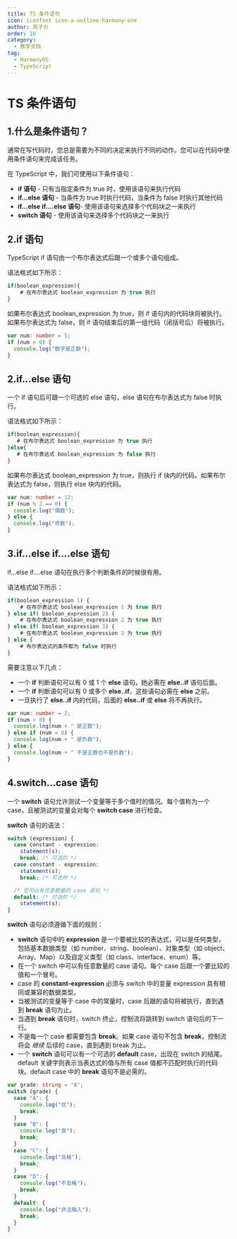```yaml
---
title: TS 条件语句
icon: iconfont icon-a-outline-harmony-one
author: 周子力
order: 10
category:
  - 教学文档
tag:
  - HarmonyOS
  - TypeScript
---
```


# TS 条件语句

## 1.什么是条件语句？

通常在写代码时，您总是需要为不同的决定来执行不同的动作。您可以在代码中使用条件语句来完成该任务。

在 TypeScript 中，我们可使用以下条件语句：

- **if 语句** - 只有当指定条件为 true 时，使用该语句来执行代码
- **if...else 语句** - 当条件为 true 时执行代码，当条件为 false 时执行其他代码
- **if...else if....else 语句**- 使用该语句来选择多个代码块之一来执行
- **switch 语句** - 使用该语句来选择多个代码块之一来执行

## 2.if 语句

TypeScript if 语句由一个布尔表达式后跟一个或多个语句组成。

语法格式如下所示：

```typescript
if(boolean_expression){
    # 在布尔表达式 boolean_expression 为 true 执行
}
```

如果布尔表达式 boolean_expression 为 true，则 if 语句内的代码块将被执行。如果布尔表达式为 false，则 if 语句结束后的第一组代码（闭括号后）将被执行。

```typescript
var num: number = 5;
if (num > 0) {
  console.log("数字是正数");
}
```

## 2.if...else 语句

一个 if 语句后可跟一个可选的 else 语句，else 语句在布尔表达式为 false 时执行。

语法格式如下所示：

```typescript
if(boolean_expression){
   # 在布尔表达式 boolean_expression 为 true 执行
}else{
   # 在布尔表达式 boolean_expression 为 false 执行
}
```

如果布尔表达式 boolean_expression 为 true，则执行 if 块内的代码。如果布尔表达式为 false，则执行 else 块内的代码。

```typescript
var num: number = 12;
if (num % 2 == 0) {
  console.log("偶数");
} else {
  console.log("奇数");
}
```

## 3.if...else if....else 语句

if...else if....else 语句在执行多个判断条件的时候很有用。

语法格式如下所示：

```typescript
if(boolean_expression 1) {
    # 在布尔表达式 boolean_expression 1 为 true 执行
} else if( boolean_expression 2) {
    # 在布尔表达式 boolean_expression 2 为 true 执行
} else if( boolean_expression 3) {
    # 在布尔表达式 boolean_expression 3 为 true 执行
} else {
    # 布尔表达式的条件都为 false 时执行
}
```

需要注意以下几点：

- 一个 **if** 判断语句可以有 0 或 1 个 **else** 语句，她必需在 **else..if** 语句后面。
- 一个 **if** 判断语句可以有 0 或多个 **else..if**，这些语句必需在 **else** 之前。
- 一旦执行了 **else..if** 内的代码，后面的 **else..if** 或 **else** 将不再执行。

```typescript
var num: number = 2;
if (num > 0) {
  console.log(num + " 是正数");
} else if (num < 0) {
  console.log(num + " 是负数");
} else {
  console.log(num + " 不是正数也不是负数");
}
```

## 4.switch…case 语句

一个 **switch** 语句允许测试一个变量等于多个值时的情况。每个值称为一个 case，且被测试的变量会对每个 **switch case** 进行检查。

**switch** 语句的语法：

```typescript
switch (expression) {
  case constant - expression:
    statement(s);
    break; /* 可选的 */
  case constant - expression:
    statement(s);
    break; /* 可选的 */

  /* 您可以有任意数量的 case 语句 */
  default: /* 可选的 */
    statement(s);
}
```

**switch** 语句必须遵循下面的规则：

- **switch** 语句中的 **expression** 是一个要被比较的表达式，可以是任何类型，包括基本数据类型（如 number、string、boolean）、对象类型（如 object、Array、Map）以及自定义类型（如 class、interface、enum）等。
- 在一个 switch 中可以有任意数量的 case 语句。每个 case 后跟一个要比较的值和一个冒号。
- case 的 **constant-expression** 必须与 switch 中的变量 expression 具有相同或兼容的数据类型。
- 当被测试的变量等于 case 中的常量时，case 后跟的语句将被执行，直到遇到 **break** 语句为止。
- 当遇到 **break** 语句时，switch 终止，控制流将跳转到 switch 语句后的下一行。
- 不是每一个 case 都需要包含 **break**。如果 case 语句不包含 **break**，控制流将会 _继续_ 后续的 case，直到遇到 break 为止。
- 一个 **switch** 语句可以有一个可选的 **default** case，出现在 switch 的结尾。default 关键字则表示当表达式的值与所有 case 值都不匹配时执行的代码块。default case 中的 **break** 语句不是必需的。

```typescript
var grade: string = "A";
switch (grade) {
  case "A": {
    console.log("优");
    break;
  }
  case "B": {
    console.log("良");
    break;
  }
  case "C": {
    console.log("及格");
    break;
  }
  case "D": {
    console.log("不及格");
    break;
  }
  default: {
    console.log("非法输入");
    break;
  }
}
```

